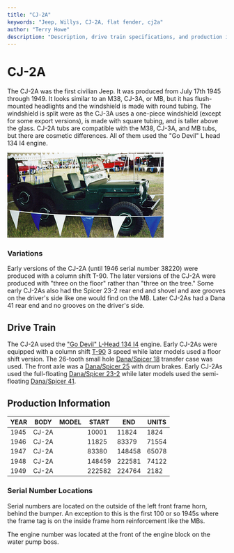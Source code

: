 ```yaml
---
title: "CJ-2A"
keywords: "Jeep, Willys, CJ-2A, flat fender, cj2a"
author: "Terry Howe"
description: "Description, drive train specifications, and production information for the Willys Jeep CJ-2A"
---
```


# CJ-2A

The CJ-2A was the first civilian Jeep. It was produced from July 17th 1945 through 1949. It looks similar to an M38, CJ-3A, or MB, but it has flush-mounted headlights and the windshield is made with round tubing. The windshield is split were as the CJ-3A uses a one-piece windshield (except for some export versions), is made with square tubing, and is taller above the glass. CJ-2A tubs are compatible with the M38, CJ-3A, and MB tubs, but there are cosmetic differences. All of them used the "Go Devil" L head 134 I4 engine.

![1948 CJ-2A passenger side](../img/cj2ap.jpg)

### Variations

Early versions of the CJ-2A (until 1946 serial number 38220) were produced with a column shift T-90. The later versions of the CJ-2A were produced with "three on the floor" rather than "three on the tree." Some early CJ-2As also had the Spicer 23-2 rear end and shovel and axe grooves on the driver's side like one would find on the MB. Later CJ-2As had a Dana 41 rear end and no grooves on the driver's side.

## Drive Train

The CJ-2A used the ["Go Devil" L-Head 134 I4](../engine/factory/godevil134.md) engine. Early CJ-2As were equipped with a column shift [T-90](../transmission/factory/t90.md) 3 speed while later models used a floor shift version. The 26-tooth small hole [Dana/Spicer 18](../xfer/factory/d18.md) transfer case was used. The front axle was a [Dana/Spicer 25](../axle/factory/d25.md) with drum brakes. Early CJ-2As used the full-floating [Dana/Spicer 23-2](../axle/factory/s23.md) while later models used the semi-floating [Dana/Spicer 41](../axle/factory/d41.md).

## Production Information

| YEAR | BODY  | MODEL | START  | END    | UNITS |
|------|-------|-------|--------|--------|-------|
| 1945 | CJ-2A |       | 10001  | 11824  | 1824  |
| 1946 | CJ-2A |       | 11825  | 83379  | 71554 |
| 1947 | CJ-2A |       | 83380  | 148458 | 65078 |
| 1948 | CJ-2A |       | 148459 | 222581 | 74122 |
| 1949 | CJ-2A |       | 222582 | 224764 | 2182  |

### Serial Number Locations

Serial numbers are located on the outside of the left front frame horn, behind the bumper. An exception to this is the first 100 or so 1945s where the frame tag is on the inside frame horn reinforcement like the MBs.

The engine number was located at the front of the engine block on the water pump boss.